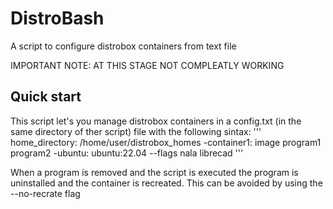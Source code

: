 # DistroBash
A script to configure distrobox containers from text file

IMPORTANT NOTE: AT THIS STAGE NOT COMPLEATLY WORKING

## Quick start
This script let's you manage distrobox containers in a config.txt (in the same directory of ther script) file with the following sintax:
'''
home_directory: /home/user/distrobox_homes
-container1: image
program1
program2
-ubuntu: ubuntu:22.04 --flags
nala
librecad
'''

When a program is removed and the script is executed the program is uninstalled and the container is recreated.
This can be avoided by using the --no-recrate flag
